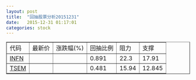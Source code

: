 ```yaml
---
layout: post
title:  "回抽股票分析20151231"
date:   2015-12-31 01:17:01
categories: stock
---
```

<script type="text/javascript">
var stockList = []
stockList.push('gb_infn');
stockList.push('gb_tsem');
</script>
<table border="1">
 <tr>
 <td>代码</td>
 <td>最新价</td>
 <td>涨跌幅(%)</td>
 <td>回抽比例</td>
 <td>阻力</td>
 <td>支撑</td>
</tr>
  <tr id="infn">
  <td><a href="http://stock.finance.sina.com.cn/usstock/quotes/INFN.html" target="_blank">INFN</a></td><td></td><td></td><td>0.891</td><td>22.3</td><td>17.91</td></tr>
  <tr id="tsem">
  <td><a href="http://stock.finance.sina.com.cn/usstock/quotes/TSEM.html" target="_blank">TSEM</a></td><td></td><td></td><td>0.481</td><td>15.94</td><td>12.845</td></tr>
</table>
